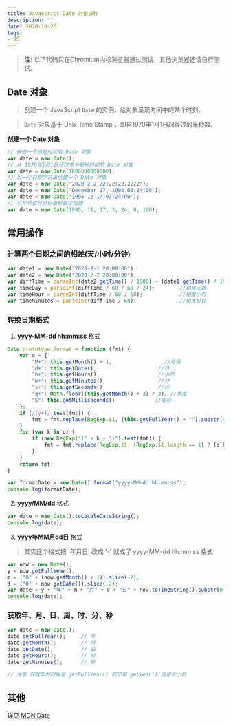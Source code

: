 ```yaml
---
title: JavaScript Date 对象操作
description: ""
date: 2020-10-26
tags:
- JS
---
```


> **注:** 以下代码只在Chromium内核浏览器通过测试，其他浏览器还请自行测试。

## Date 对象

>  创建一个 JavaScript `Date` 的实例，给对象呈现时间中的某个时刻。

> `Date` 对象基于 Unix Time Stamp ，即自1970年1月1日起经过的毫秒数。

<!-- more -->

**创建一个 Date 对象**

```javascript
// 获取一个当前时间的 Date 对象
var date = new Date();
// 从 1970年1月1日经过多少毫秒时间的 Date 对象
var date = new Date(1600000000000);
// 以一个日期字符串创建一个 Date 对象
var date = new Date("2020-2-2 22:22:22.2222");
var date = new Date('December 17, 1995 03:24:00');
var date = new Date('1995-12-17T03:24:00');
// 以年月日时分秒毫秒数字创建
var date = new Date(1995, 11, 17, 3, 24, 0, 100);
```



## 常用操作

### 计算两个日期之间的相差(天/小时/分钟)

```js
var date1 = new Date("2020-2-1 20:00:00");
var date2 = new Date("2020-2-2 20:00:00");
var diffTime = parseInt(date2.getTime() / 1000) - (date1.getTime() / 1000);
var timeDay = parseInt(diffTime / 60 / 60 / 24);        //相差天数
var timeHour = parseInt(diffTime / 60 / 60);            //相差小时
var timeMinutes = parseInt(diffTime / 60);              //相差分钟
```



### 转换日期格式

1. **yyyy-MM-dd hh:mm:ss** 格式

```javascript
Date.prototype.format = function (fmt) {
    var o = {
        "M+": this.getMonth() + 1,                 //月份 
        "d+": this.getDate(),                    //日 
        "h+": this.getHours(),                   //小时 
        "m+": this.getMinutes(),                 //分 
        "s+": this.getSeconds(),                 //秒 
        "q+": Math.floor((this.getMonth() + 3) / 3), //季度 
        "S": this.getMilliseconds()             //毫秒 
    };
    if (/(y+)/.test(fmt)) {
        fmt = fmt.replace(RegExp.$1, (this.getFullYear() + "").substr(4 - RegExp.$1.length));
    }
    for (var k in o) {
        if (new RegExp("(" + k + ")").test(fmt)) {
            fmt = fmt.replace(RegExp.$1, (RegExp.$1.length == 1) ? (o[k]) : (("00" + o[k]).substr(("" + o[k]).length)));
        }
    }
    return fmt;
} 

var formatDate = new Date().format("yyyy-MM-dd hh:mm:ss");
console.log(formatDate);
```

2. **yyyy/MM/dd** 格式

```javascript
var date = new Date().toLocaleDateString();
console.log(date);
```

3. **yyyy年MM月dd日** 格式

> 其实这个格式把 '年月日' 改成 '-' 就成了 yyyy-MM-dd hh:mm:ss 格式

```javascript
var now = new Date(),
y = now.getFullYear(),
m = ("0" + (now.getMonth() + 1)).slice(-2),
d = ("0" + now.getDate()).slice(-2);
var date = y + "年" + m + "月" + d + "日" + now.toTimeString().substr(0, 8);
console.log(date);
```



### 获取年、月、日、周、时、分、秒

```javascript
var date = new Date();
date.getFullYear();		// 年
date.getMonth();		// 月
date.getDate();			// 日
date.getHours();		// 时
date.getMinutes();		// 秒

// 注意 获取年的时候是 getFullYear() 而不是 getYear() 这是个小坑
```



## 其他

详见 [MDN Date](https://developer.mozilla.org/zh-CN/docs/Web/JavaScript/Reference/Global_Objects/Date)

